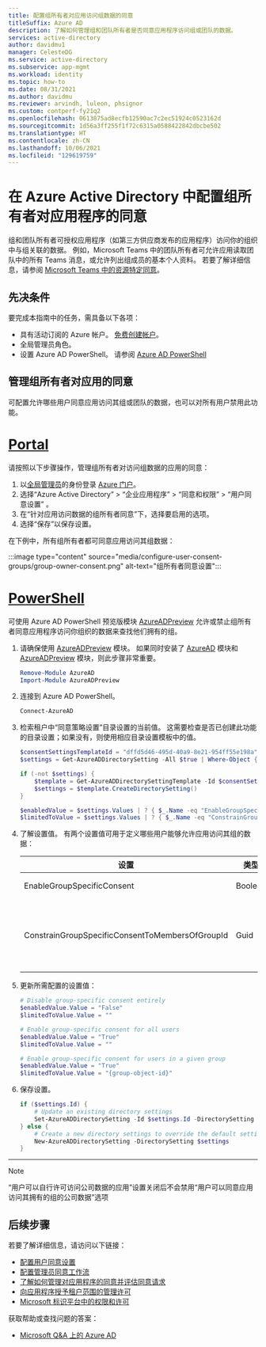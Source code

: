 ```yaml
---
title: 配置组所有者对应用访问组数据的同意
titleSuffix: Azure AD
description: 了解如何管理组和团队所有者是否同意应用程序访问组或团队的数据。
services: active-directory
author: davidmu1
manager: CelesteDG
ms.service: active-directory
ms.subservice: app-mgmt
ms.workload: identity
ms.topic: how-to
ms.date: 08/31/2021
ms.author: davidmu
ms.reviewer: arvindh, luleon, phsignor
ms.custom: contperf-fy21q2
ms.openlocfilehash: 0613875ad8ecfb12590ac7c2ec51924c0523162d
ms.sourcegitcommit: 1d56a3ff255f1f72c6315a0588422842dbcbe502
ms.translationtype: HT
ms.contentlocale: zh-CN
ms.lasthandoff: 10/06/2021
ms.locfileid: "129619759"
---
```

# <a name="configure-group-owner-consent-to-applications-in-azure-active-directory"></a>在 Azure Active Directory 中配置组所有者对应用程序的同意

组和团队所有者可授权应用程序（如第三方供应商发布的应用程序）访问你的组织中与组关联的数据。 例如，Microsoft Teams 中的团队所有者可允许应用读取团队中的所有 Teams 消息，或允许列出组成员的基本个人资料。 若要了解详细信息，请参阅 [Microsoft Teams 中的资源特定同意](/microsoftteams/resource-specific-consent)。

## <a name="prerequisites"></a>先决条件

要完成本指南中的任务，需具备以下各项：

- 具有活动订阅的 Azure 帐户。 [免费创建帐户](https://azure.microsoft.com/free/?WT.mc_id=A261C142F)。
- 全局管理员角色。
- 设置 Azure AD PowerShell。 请参阅 [Azure AD PowerShell](/powershell/azure/)

## <a name="manage-group-owner-consent-to-apps"></a>管理组所有者对应用的同意

可配置允许哪些用户同意应用访问其组或团队的数据，也可以对所有用户禁用此功能。

# <a name="portal"></a>[Portal](#tab/azure-portal)

请按照以下步骤操作，管理组所有者对访问组数据的应用的同意：

1. 以[全局管理员](../roles/permissions-reference.md#global-administrator)的身份登录 [Azure 门户](https://portal.azure.com)。
2. 选择“Azure Active Directory” > “企业应用程序” > “同意和权限” > “用户同意设置”   。
3. 在“针对应用访问数据的组所有者同意”下，选择要启用的选项。
4. 选择“保存”以保存设置。

在下例中，所有组所有者都可同意应用访问其组数据：

:::image type="content" source="media/configure-user-consent-groups/group-owner-consent.png" alt-text="组所有者同意设置":::

# <a name="powershell"></a>[PowerShell](#tab/azure-powershell)

可使用 Azure AD PowerShell 预览版模块 [AzureADPreview](/powershell/module/azuread/?preserve-view=true&view=azureadps-2.0-preview) 允许或禁止组所有者同意应用程序访问你组织的数据来查找他们拥有的组。

1. 请确保使用 [AzureADPreview](/powershell/module/azuread/?preserve-view=true&view=azureadps-2.0-preview) 模块。 如果同时安装了 [AzureAD](/powershell/module/azuread/) 模块和 [AzureADPreview](/powershell/module/azuread/?preserve-view=true&view=azureadps-2.0-preview) 模块，则此步骤非常重要。

    ```powershell
    Remove-Module AzureAD
    Import-Module AzureADPreview
    ```

1. 连接到 Azure AD PowerShell。

   ```powershell
   Connect-AzureAD
   ```

1. 检索租户中“同意策略设置”目录设置的当前值。 这需要检查是否已创建此功能的目录设置；如果没有，则使用相应目录设置模板中的值。

    ```powershell
    $consentSettingsTemplateId = "dffd5d46-495d-40a9-8e21-954ff55e198a" # Consent Policy Settings
    $settings = Get-AzureADDirectorySetting -All $true | Where-Object { $_.TemplateId -eq $consentSettingsTemplateId }

    if (-not $settings) {
        $template = Get-AzureADDirectorySettingTemplate -Id $consentSettingsTemplateId
        $settings = $template.CreateDirectorySetting()
    }

    $enabledValue = $settings.Values | ? { $_.Name -eq "EnableGroupSpecificConsent" }
    $limitedToValue = $settings.Values | ? { $_.Name -eq "ConstrainGroupSpecificConsentToMembersOfGroupId" }
    ```

1. 了解设置值。 有两个设置值可用于定义哪些用户能够允许应用访问其组的数据：

    | 设置       | 类型         | 说明  |
    | ------------- | ------------ | ------------ |
    | EnableGroupSpecificConsent   | Boolean | 指示是否允许组所有者授予特定于组的权限的标志。 |
    | ConstrainGroupSpecificConsentToMembersOfGroupId | Guid | 如果 EnableGroupSpecificConsent 设置为“True”，并且此值设置为组的对象 ID，则将授权已标识组的成员向其拥有的组授予特定于组的权限。 |

1. 更新所需配置的设置值：

    ```powershell
    # Disable group-specific consent entirely
    $enabledValue.Value = "False"
    $limitedToValue.Value = ""
    ```

    ```powershell
    # Enable group-specific consent for all users
    $enabledValue.Value = "True"
    $limitedToValue.Value = ""
    ```

    ```powershell
    # Enable group-specific consent for users in a given group
    $enabledValue.Value = "True"
    $limitedToValue.Value = "{group-object-id}"
    ```

1. 保存设置。

    ```powershell
    if ($settings.Id) {
        # Update an existing directory settings
        Set-AzureADDirectorySetting -Id $settings.Id -DirectorySetting $settings
    } else {
        # Create a new directory settings to override the default setting 
        New-AzureADDirectorySetting -DirectorySetting $settings
    }
    ```

---

> [!NOTE]
> “用户可以自行许可访问公司数据的应用”设置关闭后不会禁用“用户可以同意应用访问其拥有的组的公司数据”选项

## <a name="next-steps"></a>后续步骤

若要了解详细信息，请访问以下链接：

* [配置用户同意设置](configure-user-consent.md)
* [配置管理员同意工作流](configure-admin-consent-workflow.md)
* [了解如何管理对应用程序的同意并评估同意请求](manage-consent-requests.md)
* [向应用程序授予租户范围的管理许可](grant-admin-consent.md)
* [Microsoft 标识平台中的权限和许可](../develop/v2-permissions-and-consent.md)

获取帮助或查找问题的答案：

* [Microsoft Q&A 上的 Azure AD](/answers/topics/azure-active-directory.html)